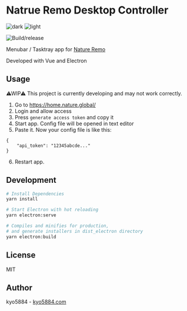 # Natrue Remo Desktop Controller

![dark](https://user-images.githubusercontent.com/286439/86510243-067ccc00-be29-11ea-839a-d3765faf3289.png)
![light](https://user-images.githubusercontent.com/286439/86510244-0977bc80-be29-11ea-83f5-0dc51a656b7d.png)

![Build/release](https://github.com/kyo5884/nature-remo-desktop-controller/workflows/Build/release/badge.svg?branch=master)

Menubar / Tasktray app for [Nature Remo](https://en.nature.global/en/)

Developed with Vue and Electron

## Usage

⚠WIP⚠ This project is currently developing and may not work correctly.  

1. Go to https://home.nature.global/
2. Login and allow access
3. Press `generate access token` and copy it
4. Start app. Config file will be opened in text editor
5. Paste it. Now your config file is like this:

```
{
	"api_token": "12345abcde..."
}
```

6. Restart app.

## Development

```bash
# Install Dependencies
yarn install

# Start Electron with hot reloading
yarn electron:serve

# Compiles and minifies for production,
# and generate installers in dist_electron directory
yarn electron:build
```

## License

MIT

## Author

kyo5884 - [kyo5884.com](https://kyo5884.com/)
